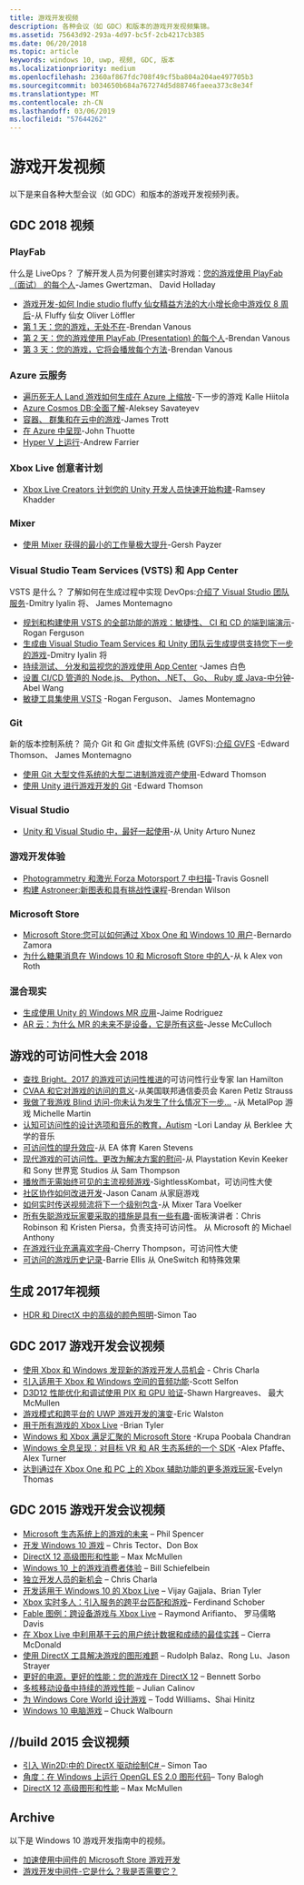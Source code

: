 ```yaml
---
title: 游戏开发视频
description: 各种会议（如 GDC）和版本的游戏开发视频集锦。
ms.assetid: 75643d92-293a-4d97-bc5f-2cb4217cb385
ms.date: 06/20/2018
ms.topic: article
keywords: windows 10, uwp, 视频, GDC, 版本
ms.localizationpriority: medium
ms.openlocfilehash: 2360af867fdc708f49cf5ba804a204ae497705b3
ms.sourcegitcommit: b034650b684a767274d5d88746faeea373c8e34f
ms.translationtype: MT
ms.contentlocale: zh-CN
ms.lasthandoff: 03/06/2019
ms.locfileid: "57644262"
---
```

# <a name="game-development-videos"></a>游戏开发视频

以下是来自各种大型会议（如 GDC）和版本的游戏开发视频列表。

## <a name="gdc-2018-videos"></a>GDC 2018 视频

### <a name="playfab"></a>PlayFab

什么是 LiveOps？ 了解开发人员为何要创建实时游戏：[您的游戏使用 PlayFab （面试） 的每个人](https://channel9.msdn.com/Shows/Level-Up/Your-Game-For-Everyone-with-PlayFab)-James Gwertzman、 David Holladay

* [游戏开发-如何 Indie studio fluffy 仙女精益方法的大小增长命中游戏仅 8 周后](https://channel9.msdn.com/Shows/Level-Up/Fluffy-Fairys-Lean-Approach-to-Game-Development-How-an-Indie-Studio-Grew-a-Hit-Game-After-Only-8-W)-从 Fluffy 仙女 Oliver Löffler
* [第 1 天：您的游戏，无处不在](https://channel9.msdn.com/Shows/Level-Up/Your-game-everywhere-PlayFab)-Brendan Vanous
* [第 2 天：您的游戏使用 PlayFab (Presentation) 的每个人](https://channel9.msdn.com/Shows/Level-Up/Your-Game-For-Everyone-With-PlayFab-Theater-Presentation)-Brendan Vanous
* [第 3 天：您的游戏，它将会播放每个方法](https://channel9.msdn.com/Shows/Level-Up/Your-game-every-way-its-played-PlayFab-Theater-Presentation)-Brendan Vanous

### <a name="azure-cloud-services"></a>Azure 云服务

* [遍历死无人 Land 游戏如何生成在 Azure 上缩放](https://channel9.msdn.com/Shows/Level-Up/How-The-Walking-Dead-No-Mans-Land-was-built-to-scale-on-Azure-Theater-Presentation)-下一步的游戏 Kalle Hiitola
* [Azure Cosmos DB:全面了解](https://channel9.msdn.com/Shows/Level-Up/Azure-Cosmos-DB-Comprehensive-Overview)-Aleksey Savateyev
* [容器、 群集和在云中的游戏](https://channel9.msdn.com/Shows/Level-Up/Containers-Clusters-and-the-Cloud-for-Gaming-Theater-Presentation-1)-James Trott
* [在 Azure 中呈现](https://channel9.msdn.com/Shows/Level-Up/Rendering-in-Azure-Theater-Presentation)-John Thuotte
* [Hyper V 上运行](https://channel9.msdn.com/Shows/Level-Up/Running-on-a-Hypervisor-Theater-Presentation)-Andrew Farrier

### <a name="xbox-live-creators-program"></a>Xbox Live 创意者计划

* [Xbox Live Creators 计划您的 Unity 开发人员快速开始构建](https://channel9.msdn.com/Shows/Level-Up/Xbox-Live-Creators-Program-Jumpstart-for-Unity-Developers)-Ramsey Khadder

### <a name="mixer"></a>Mixer

* [使用 Mixer 获得的最小的工作量极大提升](https://channel9.msdn.com/Shows/Level-Up/Get-massive-promotion-for-minimal-effort-with-Mixer-Theater-presentation)-Gersh Payzer

### <a name="visual-studio-team-services-vsts-and-app-center"></a>Visual Studio Team Services (VSTS) 和 App Center

VSTS 是什么？ 了解如何在生成过程中实现 DevOps:[介绍了 Visual Studio 团队服务](https://channel9.msdn.com/Shows/Level-Up/Introduction-to-Visual-Studio-Team-Services)-Dmitry lyalin 将、 James Montemagno

* [规划和构建使用 VSTS 的全部功能的游戏：敏捷性、 CI 和 CD 的端到端演示](https://channel9.msdn.com/Shows/Level-Up/Planning-and-building-games-using-the-full-power-of-VSTS-Agile-CI--CD-end-to-end-demo)-Rogan Ferguson
* [生成由 Visual Studio Team Services 和 Unity 团队云生成提供支持您下一步的游戏](https://channel9.msdn.com/Shows/Level-Up/Build-your-next-game-powered-by-Visual-Studio-Team-Services-and-Unity-Teams-cloud-build-Theater)-Dmitry lyalin 将
* [持续测试、 分发和监视您的游戏使用 App Center](https://channel9.msdn.com/Shows/Level-Up/Continuously-Test-distribute-and-monitor-your-game-with-App-Center-Theater-Presentation) -James 白色
* [设置 CI/CD 管道的 Node.js、 Python、.NET、 Go、 Ruby 或 Java-中分钟](https://channel9.msdn.com/Shows/Level-Up/Setup-your-CICD-pipeline-for-Nodejs-Python-NET-Go-Ruby-or-Java-in-Minutes)-Abel Wang
* [敏捷工具集使用 VSTS](https://channel9.msdn.com/Shows/Level-Up/Agile-tooling-set-with-VSTS) -Rogan Ferguson、 James Montemagno

### <a name="git"></a>Git

新的版本控制系统？ 简介 Git 和 Git 虚拟文件系统 (GVFS):[介绍 GVFS](https://channel9.msdn.com/Shows/Level-Up/Introduction-to-GVFS) -Edward Thomson、 James Montemagno

* [使用 Git 大型文件系统的大型二进制游戏资产使用](https://channel9.msdn.com/Shows/Level-Up/Working-with-large-binary-game-assets-using-Git-Large-File-system)-Edward Thomson
* [使用 Unity 进行游戏开发的 Git](https://channel9.msdn.com/Shows/Level-Up/Git-with-Unity-for-Game-Development) -Edward Thomson

### <a name="visual-studio"></a>Visual Studio

* [Unity 和 Visual Studio 中，最好一起使用](https://channel9.msdn.com/Shows/Level-Up/Unity-and-Visual-Studio-better-together)-从 Unity Arturo Nunez

### <a name="game-development-experiences"></a>游戏开发体验

* [Photogrammetry 和激光 Forza Motorsport 7 中扫描](https://channel9.msdn.com/Shows/Level-Up/Photogrammetry-and-Laser-Scanning-in-Forza-Motorsport-7-Theater-Presentation-1)-Travis Gosnell
* [构建 Astroneer:新图表和具有挑战性课程](https://channel9.msdn.com/Shows/Level-Up/Building-Astroneer-Charting-new-and-challenging-courses)-Brendan Wilson

### <a name="microsoft-store"></a>Microsoft Store

* [Microsoft Store:您可以如何通过 Xbox One 和 Windows 10 用户](https://channel9.msdn.com/Shows/Level-Up/Microsoft-Store-How-You-Can-Reach-Xbox-One-and-Windows-10-users)-Bernardo Zamora
* [为什么糖果消息在 Windows 10 和 Microsoft Store 中的人](https://channel9.msdn.com/Shows/Level-Up/Why-Candy-Crush-on-Windows-10-and-in-Microsoft-Store)-从 k Alex von Roth

### <a name="mixed-reality"></a>混合现实

* [生成使用 Unity 的 Windows MR 应用](https://channel9.msdn.com/Shows/Level-Up/Building-Windows-MR-Apps-with-Unity)-Jaime Rodriguez
* [AR 云：为什么 MR 的未来不是设备，它是所有这些](https://channel9.msdn.com/Shows/Level-Up/The-AR-Cloud-Why-the-future-of-MR-is-not-a-device-itsall-of-them)-Jesse McCulloch

## <a name="game-accessibility-conference-2018"></a>游戏的可访问性大会 2018

* [查找 Bright。2017 的游戏可访问性推进](https://channel9.msdn.com/Shows/Level-Up/GAConf-2018-Looking-Bright-2017s-Game-Accessibility-Advances)的可访问性行业专家 Ian Hamilton
* [CVAA 和它对游戏的访问的意义](https://channel9.msdn.com/Shows/Level-Up/GAConf-2018-The-CVAA-and-What-it-Means-for-Gaming-Access)-从美国联邦通信委员会 Karen Petlz Strauss
* [我做了我游戏 Blind 访问-你未认为发生了什么情况下一步...](https://channel9.msdn.com/Shows/Level-Up/GAConf-2018-I-Made-My-Game-Blind-Accessible--You-Wont-Believe-What-Happened-Next) -从 MetalPop 游戏 Michelle Martin
* [认知可访问性的设计选项和音乐的教育，Autism](https://channel9.msdn.com/Shows/Level-Up/GAConf-2018-Cognitive-Accessibility-Design-Choices-and-Music-Education-for-Autism) -Lori Landay 从 Berklee 大学的音乐
* [可访问性的提升效应](https://channel9.msdn.com/Shows/Level-Up/GAConf-2018-Ramping-Up-Accessibility)-从 EA 体育 Karen Stevens
* [现代游戏的可访问性。更改为解决方案的慰问](https://channel9.msdn.com/Shows/Level-Up/GAConf-2018-Modern-Game-Accessibility-Changing-Sympathy-to-Solution)-从 Playstation Kevin Keeker 和 Sony 世界宽 Studios 从 Sam Thompson
* [播放而无需始终可见的主流视频游戏](https://channel9.msdn.com/Shows/Level-Up/GAConf-2018-Playing-Mainstream-Video-Games-Without-Sight)-SightlessKombat，可访问性大使
* [社区协作如何改进开发](https://channel9.msdn.com/Shows/Level-Up/GAConf-2018-How-Community-Collaboration-Improves-Development)-Jason Canam 从家庭游戏
* [如何实时传送视频流将下一个级别包含](https://channel9.msdn.com/Shows/Level-Up/GAConf-2018-Beyond-Gaming-How-Live-Streaming-Brings-Next-Level-Inclusion)-从 Mixer Tara Voelker
* [所有失聪游戏玩家要采取的措施是具有一些有趣](https://channel9.msdn.com/Shows/Level-Up/GAConf-2018-All-Deaf-Gamers-Wanna-Do-is-Have-Some-Fun)-面板演讲者：Chris Robinson 和 Kristen Piersa，负责支持可访问性。 从 Microsoft 的 Michael Anthony
* [在游戏行业充满喜欢字母](https://channel9.msdn.com/Shows/Level-Up/GAConf-2018-A-Fraught-Love-Letter-to-the-Games-Industry)-Cherry Thompson，可访问性大使
* [可访问的游戏历史记录](https://channel9.msdn.com/Shows/Level-Up/GAConf-2018-Accessible-Gaming-History)-Barrie Ellis 从 OneSwitch 和特殊效果

## <a name="build-2017-videos"></a>生成 2017年视频

* [HDR 和 DirectX 中的高级的颜色照明](https://channel9.msdn.com/Events/Build/2017/P4061)-Simon Tao

## <a name="gdc-2017-game-dev-session-videos"></a>GDC 2017 游戏开发会议视频

* [使用 Xbox 和 Windows 发现新的游戏开发人员机会](https://channel9.msdn.com/Events/GDC/GDC-2017/GDC2017-001) - Chris Charla
* [引入适用于 Xbox 和 Windows 空间的音频功能](https://channel9.msdn.com/Events/GDC/GDC-2017/GDC2017-002)-Scott Selfon
* [D3D12 性能优化和调试使用 PIX 和 GPU 验证](https://channel9.msdn.com/Events/GDC/GDC-2017/GDC2017-003)-Shawn Hargreaves、 最大 McMullen
* [游戏模式和跨平台的 UWP 游戏开发的演变](https://channel9.msdn.com/Events/GDC/GDC-2017/GDC2017-004)-Eric Walston
* [用于所有游戏的 Xbox Live](https://channel9.msdn.com/Events/GDC/GDC-2017/GDC2017-005) -Brian Tyler
* [Windows 和 Xbox 满足汇聚的 Microsoft Store](https://channel9.msdn.com/Events/GDC/GDC-2017/GDC2017-006) -Krupa Poobala Chandran
* [Windows 全息呈现：对目标 VR 和 AR 生态系统的一个 SDK](https://channel9.msdn.com/Events/GDC/GDC-2017/GDC2017-008) -Alex Pfaffe、 Alex Turner
* [达到通过在 Xbox One 和 PC 上的 Xbox 辅助功能的更多游戏玩家](https://channel9.msdn.com/Events/GDC/GDC-2017/GDC2017-009)-Evelyn Thomas

## <a name="gdc-2015-game-dev-session-videos"></a>GDC 2015 游戏开发会议视频

-   [Microsoft 生态系统上的游戏的未来](https://channel9.msdn.com/Events/GDC/GDC-2015/The-Future-of-Gaming-Across-the-Microsoft-Ecosystem) – Phil Spencer
-   [开发 Windows 10 游戏](https://channel9.msdn.com/Events/GDC/GDC-2015/Developing-Games-for-Windows-10) – Chris Tector、Don Box
-   [DirectX 12 高级图形和性能](https://channel9.msdn.com/Events/GDC/GDC-2015/Advanced-DirectX12-Graphics-and-Performance) – Max McMullen
-   [Windows 10 上的游戏消费者体验](https://channel9.msdn.com/Events/GDC/GDC-2015/Gaming-Consumer-Experience-on-Windows-10) – Bill Schiefelbein
-   [独立开发人员的新机会](https://channel9.msdn.com/Events/GDC/GDC-2015/New-Opportunities-for-Independent-Developers) – Chris Charla
-   [开发适用于 Windows 10 的 Xbox Live](https://channel9.msdn.com/Events/GDC/GDC-2015/Developing-with-Xbox-Live-for-Windows-10) – Vijay Gajjala、Brian Tyler
-   [Xbox 实时多人：引入服务的跨平台匹配和游戏](https://channel9.msdn.com/Events/GDC/GDC-2015/Xbox-Live-Multiplayer-Introducing-services-for-cross-platform-matchmaking-and-gameplay)– Ferdinand Schober
-   [Fable 图例：跨设备游戏与 Xbox Live](https://channel9.msdn.com/Events/GDC/GDC-2015/Fable-Legends-Cross-device-Gameplay-with-Xbox-Live) – Raymond Arifianto、 罗马儒略 Davis
-   [在 Xbox Live 中利用基于云的用户统计数据和成绩的最佳实践](https://channel9.msdn.com/Events/GDC/GDC-2015/Best-Practices-for-Leveraging-Cloud-Based-User-Stats-and-Achievements-in-Xbox-Live) – Cierra McDonald
-   [使用 DirectX 工具解决游戏的图形难题](https://channel9.msdn.com/Events/GDC/GDC-2015/Solve-the-Tough-Graphics-Problems-with-your-Game-Using-DirectX-Tools) – Rudolph Balaz、Rong Lu、Jason Strayer
-   [更好的电源，更好的性能：您的游戏在 DirectX 12](https://channel9.msdn.com/Events/GDC/GDC-2015/Better-Power-Better-Performance-Your-Game-on-DirectX12) – Bennett Sorbo
-   [多核移动设备中持续的游戏性能](https://channel9.msdn.com/Events/GDC/GDC-2015/Sustained-gaming-performance-in-multi-core-mobile-devices) – Julian Calinov
-   [为 Windows Core World 设计游戏](https://channel9.msdn.com/Events/GDC/GDC-2015/Designing-Games-for-a-Windows-Core-World) – Todd Williams、Shai Hinitz
-   [Windows 10 电脑游戏](https://channel9.msdn.com/Events/GDC/GDC-2015/PC-Games-for-Windows-10) – Chuck Walbourn

## <a name="build-2015-session-videos"></a>//build 2015 会议视频

-   [引入 Win2D:中的 DirectX 驱动绘制C# ](https://channel9.msdn.com/Events/Build/2015/2-631) – Simon Tao
-   [角度：在 Windows 上运行 OpenGL ES 2.0 图形代码](https://channel9.msdn.com/Events/Build/2015/3-686)– Tony Balogh
-   [DirectX 12 高级图形和性能](https://channel9.msdn.com/Events/Build/2015/3-673) – Max McMullen
 

## <a name="archive"></a>Archive

以下是 Windows 10 游戏开发指南中的视频。

- [加速使用中间件的 Microsoft Store 游戏开发](https://channel9.msdn.com/Events/Build/2013/3-187)
- [游戏开发中间件-它是什么？我是否需要它？](https://channel9.msdn.com/Series/Windows-Store-Developer-Solutions/Game-Development-Middleware-What-is-it-Do-I-need-it-)
